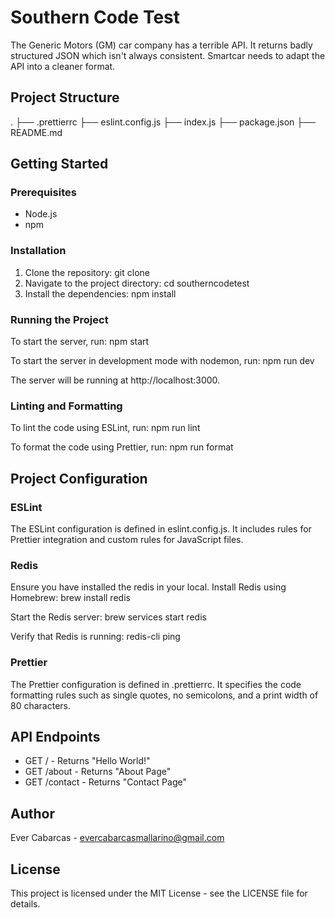 # Southern Code Test

The Generic Motors (GM) car company has a terrible API. It returns badly structured JSON which isn't always consistent. Smartcar needs to adapt the API into a cleaner format.

## Project Structure

.
├── .prettierrc
├── eslint.config.js
├── index.js
├── package.json
├── README.md

## Getting Started

### Prerequisites

- Node.js
- npm

### Installation

1. Clone the repository:
   git clone <repository-url>
2. Navigate to the project directory:
   cd southerncodetest
3. Install the dependencies:
   npm install

### Running the Project

To start the server, run:
npm start

To start the server in development mode with nodemon, run:
npm run dev

The server will be running at http://localhost:3000.

### Linting and Formatting

To lint the code using ESLint, run:
npm run lint

To format the code using Prettier, run:
npm run format

## Project Configuration

### ESLint

The ESLint configuration is defined in eslint.config.js. It includes rules for Prettier integration and custom rules for JavaScript files.

### Redis

Ensure you have installed the redis in your local.
Install Redis using Homebrew:
brew install redis

Start the Redis server:
brew services start redis

Verify that Redis is running:
redis-cli ping

### Prettier

The Prettier configuration is defined in .prettierrc. It specifies the code formatting rules such as single quotes, no semicolons, and a print width of 80 characters.

## API Endpoints

- GET / - Returns "Hello World!"
- GET /about - Returns "About Page"
- GET /contact - Returns "Contact Page"

## Author

Ever Cabarcas - evercabarcasmallarino@gmail.com

## License

This project is licensed under the MIT License - see the LICENSE file for details.
